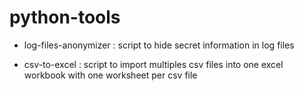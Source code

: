 # python-tools

- log-files-anonymizer : script to hide secret information in log files

- csv-to-excel : script to import multiples csv files into one excel workbook with one worksheet per csv file
